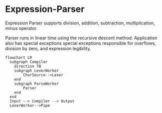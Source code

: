 # Expression-Parser

Expression Parser supports division, addition, subtraction, multiplication, minus operator.

Parser runs in linear time using the recursive descent method. Application also has special exceptions special exceptions responsible for overflows, division by zero, and expression legibility. 

```mermaid
flowchart LR
  subgraph Compiler
    direction TB
    subgraph LexerWorker
        CharSource-->Lexer
    end
    subgraph ParseWorker
        Parser
    end
  end
  Input --> Compiler --> Output
  LexerWorker-->Pipe
```
